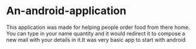# An-android-application
This application was made for helping people order food from there home. You can type in your name quantity and it would redirect it to compose a new mail with your details in it.It was very basic app to start with android 

